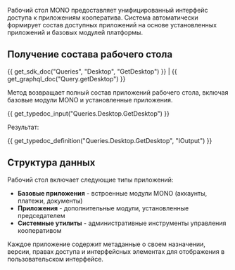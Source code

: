 Рабочий стол MONO предоставляет унифицированный интерфейс доступа к приложениям кооператива. Система автоматически формирует состав доступных приложений на основе установленных приложений и базовых модулей платформы.

## Получение состава рабочего стола

{{ get_sdk_doc("Queries", "Desktop", "GetDesktop") }} | {{ get_graphql_doc("Query.getDesktop") }}

Метод возвращает полный состав приложений рабочего стола, включая базовые модули MONO и установленные приложения.

{{ get_typedoc_input("Queries.Desktop.GetDesktop") }}

Результат:

{{ get_typedoc_definition("Queries.Desktop.GetDesktop", "IOutput") }}

## Структура данных

Рабочий стол включает следующие типы приложений:

- **Базовые приложения** - встроенные модули MONO (аккаунты, платежи, документы)
- **Приложения** - дополнительные модули, установленные председателем
- **Системные утилиты** - административные инструменты управления кооперативом

Каждое приложение содержит метаданные о своем назначении, версии, правах доступа и интерфейсных элементах для отображения в пользовательском интерфейсе. 